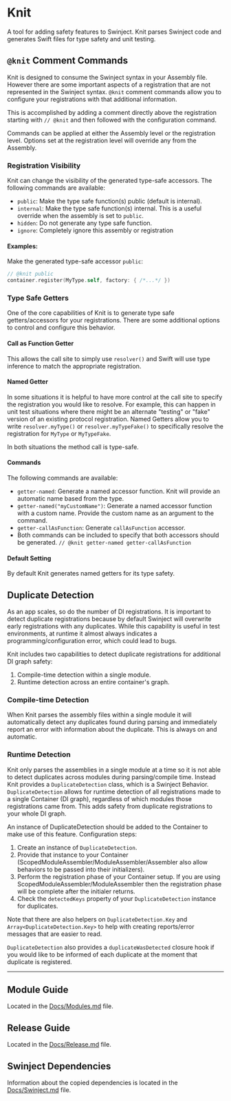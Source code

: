 # Knit

A tool for adding safety features to Swinject.
Knit parses Swinject code and generates Swift files for type safety and unit testing.

## `@knit` Comment Commands

Knit is designed to consume the Swinject syntax in your Assembly file. However there are some important aspects of
a registration that are not represented in the Swinject syntax. `@knit` comment commands allow you to configure
your registrations with that additional information.

This is accomplished by adding a comment directly above the registration starting with `// @knit` and then
followed with the configuration command.

Commands can be applied at either the Assembly level or the registration level. Options set at the registration level will override any from the Assembly.

### Registration Visibility

Knit can change the visibility of the generated type-safe accessors.
The following commands are available:

* `public`: Make the type safe function(s) public (default is internal).
* `internal`: Make the type safe function(s) internal. This is a useful override when the assembly is set to `public`.
* `hidden`: Do not generate any type safe function.
* `ignore`: Completely ignore this assembly or registration

#### Examples:

Make the generated type-safe accessor `public`:
``` swift
// @knit public
container.register(MyType.self, factory: { /*...*/ })
```

### Type Safe Getters

One of the core capabilities of Knit is to generate type safe getters/accessors for your registrations.
There are some additional options to control and configure this behavior.

#### Call as Function Getter

This allows the call site to simply use `resolver()` and 
Swift will use type inference to match the appropriate registration.

#### Named Getter

In some situations it is helpful to have more control at the call site to specify the registration you would like to
resolve. 
For example, this can happen in unit test situations where there might be an alternate "testing" or "fake"
version of an existing protocol registration.
Named Getters allow you to write `resolver.myType()` or `resolver.myTypeFake()` to specifically resolve the 
registration for `MyType` or `MyTypeFake`.

In both situations the method call is type-safe.

#### Commands

The following commands are available:
* `getter-named`: Generate a named accessor function. Knit will provide an automatic name based from the type.
* `getter-named("myCustomName")`: Generate a named accessor function with a custom name. Provide the custom name as an argument to the command.
* `getter-callAsFunction`: Generate `callAsFunction` accessor.
* Both commands can be included to specify that both accessors should be generated. `// @knit getter-named getter-callAsFunction`

#### Default Setting

By default Knit generates named getters for its type safety.

## Duplicate Detection

As an app scales, so do the number of DI registrations. It is important to detect duplicate registrations because by
default Swinject will overwrite early registrations with any duplicates.
While this capability is useful in test environments, at runtime it almost always indicates a programming/configuration
error, which could lead to bugs.

Knit includes two capabilities to detect duplicate registrations for additional DI graph safety:

1. Compile-time detection within a single module.
1. Runtime detection across an entire container's graph.

### Compile-time Detection

When Knit parses the assembly files within a single module it will automatically detect any duplicates
found during parsing and immediately report an error with information about the duplicate.
This is always on and automatic.

### Runtime Detection

Knit only parses the assemblies in a single module at a time so it is not able to detect duplicates across modules
during parsing/compile time. 
Instead Knit provides a `DuplicateDetection` class, which is a Swinject Behavior.
`DuplicateDetection` allows for runtime detection of all registrations made to a single Container (DI graph),
regardless of which modules those registrations came from. 
This adds safety from duplicate registrations to your whole DI graph.

An instance of DuplicateDetection should be added to the Container to make use of this feature. Configuration steps:

1. Create an instance of `DuplicateDetection`.
1. Provide that instance to your Container (ScopedModuleAssembler/ModuleAssembler/Assembler also allow behaviors to be
    passed into their initializers).
1. Perform the registration phase of your Container setup. If you are using ScopedModuleAssembler/ModuleAssembler then the registration phase will be complete after the initialer returns.
1. Check the `detectedKeys` property of your `DuplicateDetection` instance for duplicates.

Note that there are also helpers on `DuplicateDetection.Key` and `Array<DuplicateDetection.Key>`
to help with creating reports/error messages that are easier to read.

`DuplicateDetection` also provides a `duplicateWasDetected` closure hook if you would like to be informed of each
duplicate at the moment that duplicate is registered.

---

## Module Guide

Located in the [Docs/Modules.md](Docs/Modules.md) file.

## Release Guide

Located in the [Docs/Release.md](Docs/Release.md) file.

## Swinject Dependencies

Information about the copied dependencies is located in the [Docs/Swinject.md](Docs/Swinject.md) file.